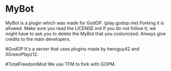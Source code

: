 # MyBot
MyBot is a plugin which was made for GodOP. (play.godop.me)
Forking it is allowed. Make sure you read the LICENSE.md
If you do not follow it, we might have to ask you to
delete the MyBot that you costumized. Always
give credits to the main developers.

#GodOP
It's a server that uses plugins made by heroguy42 and XGreenPlayz12.

#TotalFreedomMod
We use TFM to fork with GOPM. 
